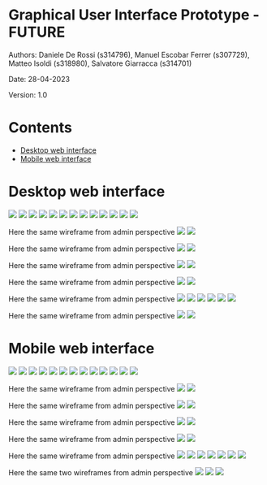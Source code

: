 # Graphical User Interface Prototype  - FUTURE
Authors: Daniele De Rossi (s314796), Manuel Escobar Ferrer (s307729), Matteo Isoldi (s318980), Salvatore Giarracca (s314701)

Date: 28-04-2023

Version: 1.0

# Contents

- [Desktop web interface](#desktop-web-interface)
- [Mobile web interface](#mobile-web-interface)

# Desktop web interface

![](V2-GUI_Desktop/Welcome%20Page.png)
![](V2-GUI_Desktop/Register%20page.png)
![](V2-GUI_Desktop/Log%20in%20page.png)
![](V2-GUI_Desktop/Home.png)
![](V2-GUI_Desktop/Donate.png)
![](V2-GUI_Desktop/Bank%20connection.png)
![](V2-GUI_Desktop/Statistics.png)
![](V2-GUI_Desktop/Profile%20information.png)
![](V2-GUI_Desktop/Change%20password.png)
![](V2-GUI_Desktop/Contact%20list.png)
![](V2-GUI_Desktop/Add%20category.png)
![](V2-GUI_Desktop/Edit%20category.png)
![](V2-GUI_Desktop/List%20categories.png)

Here the same wireframe from admin perspective
![](V2-GUI_Desktop/List%20categories%20(Admin).png)
![](V2-GUI_Desktop/Add%20transaction.png)

Here the same wireframe from admin perspective
![](V2-GUI_Desktop/Add%20transaction%20(Admin).png)
![](V2-GUI_Desktop/Edit%20transaction.png)

Here the same wireframe from admin perspective
![](V2-GUI_Desktop/Edit%20transaction%20(Admin).png)
![](V2-GUI_Desktop/List%20transactions.png)

Here the same wireframe from admin perspective
![](V2-GUI_Desktop/List%20transactions%20(admin).png)
![](V2-GUI_Desktop/List%20transactions%20-%20More%20details.png)

Here the same wireframe from admin perspective
![](V2-GUI_Desktop/List%20transactions%20-%20More%20details%20(admin).png)
![](V2-GUI_Desktop/Create%20wallet.png)
![](V2-GUI_Desktop/Home%20(Wallet%20Created).png)
![](V2-GUI_Desktop/Add%20user%20to%20existing%20wallet.png)
![](V2-GUI_Desktop/List%20wallets.png)
![](V2-GUI_Desktop/Wallet%20infos.png)

Here the same wireframe from admin perspective
![](V2-GUI_Desktop/Wallet%20infos%20(Admin).png)
![](V2-GUI_Desktop/New%20goal.png)



# Mobile web interface
![](V2-GUI_Mobile/Welcome%20Page.png)
![](V2-GUI_Mobile/Register%20page.png)
![](V2-GUI_Mobile/Log%20in%20page.png)
![](V2-GUI_Mobile/Home.png)
![](V2-GUI_Mobile/Donate.png)
![](V2-GUI_Mobile/Bank%20account.png)
![](V2-GUI_Mobile/Stats.png)
![](V2-GUI_Mobile/Profile%20information.png)
![](V2-GUI_Mobile/Change%20password.png)
![](V2-GUI_Mobile/Contact%20list.png)
![](V2-GUI_Mobile/Add%20category.png)
![](V2-GUI_Mobile/Edit%20category.png)
![](V2-GUI_Mobile/List%20categories.png)

Here the same wireframe from admin perspective
![](V2-GUI_Mobile/List%20categories%20(admin).png)
![](V2-GUI_Mobile/Add%20transaction.png)

Here the same wireframe from admin perspective
![](V2-GUI_Mobile/Add%20transaction%20(Admin).png)
![](V2-GUI_Mobile/Edit%20transaction.png)

Here the same wireframe from admin perspective
![](V2-GUI_Mobile/Edit%20transaction(Admin).png)
![](V2-GUI_Mobile/List%20transactions.png)

Here the same wireframe from admin perspective
![](V2-GUI_Mobile/List%20transactions%20(admin).png)
![](V2-GUI_Mobile/List%20transactions%20-%20More%20details.png)

Here the same wireframe from admin perspective
![](V2-GUI_Mobile/List%20transactions%20-%20More%20details%20(Admin).png)
![](V2-GUI_Mobile/Create%20wallet.png)
![](V2-GUI_Mobile/Home%20(Wallet%20Created).png)
![](V2-GUI_Mobile/Add%20user%20to%20existing%20wallet.png)
![](V2-GUI_Mobile/List%20wallets.png)
![](V2-GUI_Mobile/Wallet%20infos.png)
![](V2-GUI_Mobile/Wallet%20infos%20-%20continue.png)

Here the same two wireframes from admin perspective
![](V2-GUI_Mobile/Wallet%20infos%20(admin).png)
![](V2-GUI_Mobile/Wallet%20infos%20-%20continue%20(admin).png)
![](V2-GUI_Mobile/New%20goal.png)

